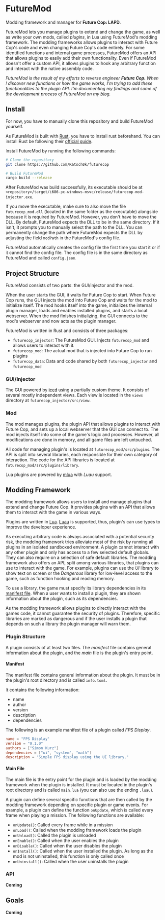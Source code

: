 # FutureMod
Modding framework and manager for **Future Cop: LAPD**.

FutureMod lets you manage plugins to extend and change the game, as well as write your own mods, called _plugins_, in Lua using FutureMod's modding framework.
The modding frameworks allows plugins to interact with Future Cop's code and even changing Future Cop's code entirely.
For some identified functions and internal game processes, FutureMod offers an API that allows plugins to easily add their own functionality.
Even if FutureMod doesn't offer a custom API, it allows plugins to hook any arbitrary function and interact with the native assembly code.

_FutureMod is the result of my efforts to reverse engineer **Future Cop**._
_When I discover new functions or how the game works, I'm trying to add these functionalities to the plugin API._
_I'm documenting my findings and some of the development process of FutureMod on my [blog](https://blog.simonkurz.de/post/modding-futurecop-introduction/)._

## Install
For now, you have to manually clone this repository and build FutureMod yourself.

As FutureMod is built with [Rust](https://www.rust-lang.org/), you have to install rust beforehand.
You can install Rust be following their [official guide](https://www.rust-lang.org/learn/get-started).

Install FutureMod by running the following commands:
```bash
# Clone the repository
git clone https://github.com/Ratsch0k/futurecop

# Build FutureMod
cargo build --release
```
After FutureMod was build successfully, its executable should be at `<repository>/target/i686-pc-windows-msvc/release/futurecop-mod-injector.exe`.

If you move the executable, make sure to also move the file `futurecop_mod.dll` (located in the same folder as the executable) alongside because it is required by FutureMod.
However, you don't have to move the DLL.
By default, FutureMod expects the DLL to be in the same directory.
If it isn't, it prompts you to manually select the path to the DLL.
You can permanently change the path where FutureMod expects the DLL by adjusting the field `modPath` in the FutureMod's config file.

FutureMod automatically creates the config file the first time you start it or if it cannot find the config file.
The config file is in the same directory as FutureMod and called `config.json`.

## Project Structure
FutureMod consists of two parts: the GUI/injector and the mod.

When the user starts the GUI, it waits for Future Cop to start.
When Future Cop runs, the GUI injects the mod into Future Cop and waits for the mod to initialize itself.
The mod hooks itself into the game, initializes the internal plugin manager, loads and enables installed plugins, and starts a local webserver.
When the mod finishes initializing, the GUI connects to the mod's webserver and now acts as the plugin manager.

FutureMod is written in Rust and consists of three packages:
- `futurecop_injector`: The FutureMod GUI. Injects `futurecop_mod` and allows users to interact with it.
- `futurecop_mod`: The actual mod that is injected into Future Cop to run plugins
- `futurecop_data`: Data and code shared by both `futurecop_injector` and `futurecop_mod`

### GUI/Injector
The GUI powered by [iced](https://iced.rs/) using a partially custom theme.
It consists of several mostly independent views.
Each view is located in the `views` directory at `futurecop_injector/src/view`.

### Mod
The mod manages plugins, the plugin API that allows plugins to interact with Future Cop, and sets up a local webserver that the GUI can connect to.
The mod injects itself into some of the game's logic and processes.
However, all modifications are done in memory, and all game files are left untouched.

All code for managing plugin's is located at `futurecop_mod/src/plugins`.
The API is split into several libraries, each responsible for their own category of interaction.
The code for the API libraries is located at `futurecop_mod/src/plugins/library`.

Lua plugins are powered by [mlua](https://github.com/mlua-rs/mlua) with _Luau_ support.

## Modding Framework
The modding framework allows users to install and manage plugins that extend and change Future Cop.
It provides plugins with an API that allows them to interact with the game in various ways.

Plugins are written in [Lua](https://www.lua.org/).
[Luau](https://luau-lang.org/getting-started) is supported, thus, plugin's can use types to improve the developer experience.

As executing arbitrary code is always associated with a potential security risk, the modding framework tries alleviate most of the risk by running all plugins in an isolated sandboxed environment.
A plugin cannot interact with any other plugin and only has access to a few selected default globals.
They can also require on a selection of safe default libraries.
The modding framework also offers an API, split among various libraries, that plugins can use to interact with the game.
For example, plugins can use the _UI_ library to show text on screen or the _Dangerous_ library for low-level access to the game, such as function hooking and reading memory.

To use a library, the game must specify its library dependencies in its [manifest file](#manifest).
When a user wants to install a plugin, they are shown information about the plugin, such as its dependencies.

As the modding framework allows plugins to directly interact with the games code, it cannot guarantee the security of plugins.
Therefore, specific libraries are marked as dangerous and if the user installs a plugin that depends on such a library the plugin manager will warn them.

### Plugin Structure
A plugin consists of at least two files.
The _manifest_ file contains general information about the plugin, and the _main_ file is the plugin's entry point.

#### Manifest
The manifest file contains general information about the plugin.
It must be in the plugin's root directory and is called `info.toml`.

It contains the following information:
- name
- author
- version
- description
- dependencies

The following is an example manifest file of a plugin called _FPS Display_.
```toml
name = "FPS Display"
version = "0.1.0"
authors = ["Simon Kurz"]
dependencies = ["ui", "system", "math"]
description = "Simple FPS display using the UI library."
```

#### Main File
The main file is the entry point for the plugin and is loaded by the modding framework when the plugin is installed.
It must be located in the plugin's root directory and is called `main.lua` (you can also use the ending `.luau`).

A plugin can define several specific functions that are then called by the modding framework depending on specific plugin or game events.
For example, a plugin can define the function `onUpdate`, which is called every frame when playing a mission.
The following functions are available:
- `onUpdate()`: Called every frame while in a mission
- `onLoad()`: Called when the modding framework loads the plugin
- `onUnload()`: Called the plugin is unloaded
- `onEnable()`: Called when the user enables the plugin
- `onDisable()`: Called when the user disables the plugin
- `onInstall()`: Called when the user installed the plugin. As long as the mod is not uninstalled, this function is only called once
- `onUninstall()`: Called when the user uninstalls the plugin

### API
**Coming**


## Goals
**Coming**